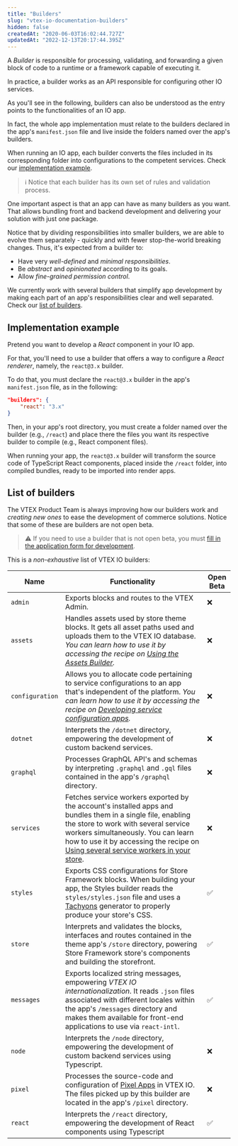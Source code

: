 ```yaml
---
title: "Builders"
slug: "vtex-io-documentation-builders"
hidden: false
createdAt: "2020-06-03T16:02:44.727Z"
updatedAt: "2022-12-13T20:17:44.395Z"
---
```

A *Builder* is responsible for processing, validating, and forwarding a given block of code to a runtime or a framework capable of executing it.

In practice, a builder works as an API responsible for configuring other IO services.

As you'll see in the following, builders can also be understood as the entry points to the functionalities of an IO app.

In fact, the whole app implementation must relate to the builders declared in the app's `manifest.json` file and live inside the folders named over the app's builders.

When running an IO app, each builder converts the files included in its corresponding folder into configurations to the competent services. Check our [implementation example](#implementation-example).

> ℹ️ Notice that each builder has its own set of rules and validation process.

One important aspect is that an app can have as many builders as you want. That allows bundling front and backend development and delivering your solution with just one package.

Notice that by dividing responsibilities into smaller builders, we are able to evolve them separately - quickly and with fewer stop-the-world breaking changes. Thus, it's expected from a builder to:

- Have very *well-defined* and *minimal responsibilities*.
- Be *abstract* and *opinionated* according to its goals.
- Allow *fine-grained permission control*.

We currently work with several builders that simplify app development by making each part of an app's responsibilities clear and well separated. Check our [list of builders](#list-of-builders).

## Implementation example

Pretend you want to develop a *React* component in your IO app.

For that, you'll need to use a builder that offers a way to configure a *React renderer*, namely, the `react@3.x` builder.

To do that, you must declare the `react@3.x` builder in the app's `manifest.json` file, as in the following:

```json
"builders": {
    "react": "3.x"
}
```

Then, in your app's root directory, you must create a folder named over the builder (e.g., `/react`) and place there the files you want its respective builder to compile (e.g., React component files).

When running your app, the `react@3.x` builder will transform the source code of TypeScript React components, placed inside the `/react` folder, into compiled bundles, ready to be imported into render apps.

## List of builders

The VTEX Product Team is always improving how our builders work and *creating new ones* to ease the development of commerce solutions. Notice that some of these are builders are not open beta.

>⚠️ If you need to use a builder that is not open beta, you must [fill in the application form for development](https://developers.vtex.com/docs/guides/vtex-io-documentation-filling-the-application-form-for-development).

This is a *non-exhaustive* list of VTEX IO builders:

Name | Functionality | Open Beta |
---- | ------------- | --------- |
 `admin` | Exports blocks and routes to the VTEX Admin.| ❌ |
 `assets` | Handles assets used by store theme blocks. It gets all asset paths used and uploads them to the VTEX IO database. *You can learn how to use it by accessing the recipe on [Using the Assets Builder](https://developers.vtex.com/docs/guides/vtex-io-documentation-using-the-assets-builder/).*| ❌ |
 `configuration` | Allows you to allocate code pertaining to service configurations to an app that's independent of the platform. *You can learn how to use it by accessing the recipe on [Developing service configuration apps](https://developers.vtex.com/docs/guides/vtex-io-documentation-developing-service-configuration-apps/).*| ❌ |
 `dotnet` | Interprets the `/dotnet` directory, empowering the development of custom backend services.| ❌ |
 `graphql` | Processes GraphQL API's and schemas by interpreting `.graphql` and `.gql` files contained in the app's `/graphql` directory.| ❌ |
 `services` | Fetches service workers exported by the account's installed apps and bundles them in a single file, enabling the store to work with several service workers simultaneously. You can learn how to use it by accessing the recipe on [Using several service workers in your store](https://developers.vtex.com/docs/guides/vtex-io-documentation-using-several-service-workers-in-your-store).| ❌ |
 `styles` | Exports CSS configurations for Store Framework blocks. When building your app, the Styles builder reads the `styles/styles.json` file and uses a [Tachyons](https://tachyons.io/) generator to properly produce your store's CSS.| ✅ |
 `store` | Interprets and validates the blocks, interfaces and routes contained in the theme app's `/store` directory, powering Store Framework store's components and building the storefront.| ✅ |
 `messages` | Exports localized string messages, empowering *VTEX IO internationalization*. It reads `.json` files associated with different locales within the app's `/messages` directory and makes them available for front-end applications to use via `react-intl`.| ✅ |
 `node` | Interprets the `/node` directory, empowering the development of custom backend services using Typescript.| ❌ |
 `pixel` | Processes the source-code and configuration of [Pixel Apps](https://developers.vtex.com/docs/guides/pixel-apps) in VTEX IO. The files picked up by this builder are located in the app's `/pixel` directory.| ❌ |
 `react` | Interprets the `/react` directory, empowering the development of React components using Typescript| ✅ |
